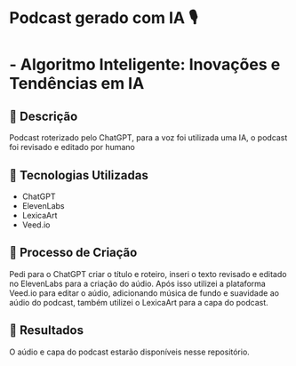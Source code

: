 # Podcast gerado com IA 🎙️

# - Algoritmo Inteligente: Inovações e Tendências em IA

## 📒 Descrição
Podcast roterizado pelo ChatGPT, para a voz foi utilizada uma IA, o podcast foi revisado e editado por humano

## 🤖 Tecnologias Utilizadas
- ChatGPT
- ElevenLabs
- LexicaArt
- Veed.io
  
## 🧐 Processo de Criação
Pedi para o ChatGPT criar o título e roteiro, inseri o texto revisado e editado no ElevenLabs para a criação do aúdio. Após isso utilizei a plataforma Veed.io para editar o aúdio, adicionando música de fundo e suavidade ao aúdio do podcast, também utilizei o LexicaArt para a capa do podcast.

## 🚀 Resultados
O aúdio e capa do podcast estarão disponíveis nesse repositório.
